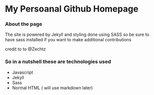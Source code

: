 My Persoanal Github Homepage
============================

### About the page

The site is powered by Jekyll and styling done using 
SASS so be sure to have sass installed if you want to make additional
contributions

credit to to @Zechtz

### So in a nutshell these are technologies used

- Javascript
- Jekyll
- Sass
- Normal HTML ( will use markdown later)